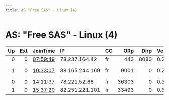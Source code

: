 ```yaml
---
title: AS "Free SAS" - Linux (4)
---
```


# AS: "Free SAS" - Linux (4)

|   Up |   Ext | JoinTime                                                                                            | IP             | CC   |   ORp |   Dirp | Version   | Contact                      | Nickname      |   eFamMembers |
|-----:|------:|:----------------------------------------------------------------------------------------------------|:---------------|:-----|------:|-------:|:----------|:-----------------------------|:--------------|--------------:|
|    0 |     0 | [07:59:49](https://metrics.torproject.org/rs.html#details/A4821D3A5A1439CB2DA4FCFD3121A4ADEBCD10D6) | 78.237.164.42  | fr   |   443 |   8080 | 0.2.9.16  | edmondkreuk@gmail.com        | panetiere     |             1 |
|    1 |     0 | [10:33:07](https://metrics.torproject.org/rs.html#details/D3897AA7D65B794E92BBAA306FB7854772D9C980) | 88.165.244.169 | fr   |  9001 |      0 | 0.2.9.16  | Alpha 2000 &lt;alpha dot 200 | pulsars       |             1 |
|    0 |     0 | [14:11:37](https://metrics.torproject.org/rs.html#details/F5F6CF5A06E314B54593741B1A23AFF308B518EC) | 78.221.52.68   | fr   | 36303 |      0 | 0.3.3.10  | None                         | UbuntuCore250 |             1 |
|    1 |     0 | [15:37:20](https://metrics.torproject.org/rs.html#details/5D244D7F05C3FEDAFA471811F85239586F31E816) | 82.251.221.101 | fr   | 33493 |      0 | 0.3.3.10  | None                         | UbuntuCore254 |             1 |
